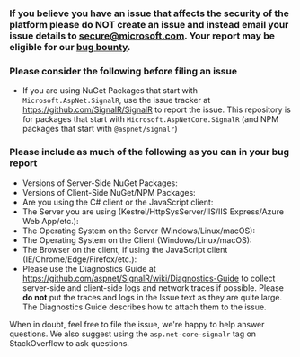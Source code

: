 ### If you believe you have an issue that affects the security of the platform please do NOT create an issue and instead email your issue details to secure@microsoft.com. Your report may be eligible for our [bug bounty](https://technet.microsoft.com/en-us/mt764065.aspx).


### Please consider the following before filing an issue

* If you are using NuGet Packages that start with `Microsoft.AspNet.SignalR`, use the issue tracker at https://github.com/SignalR/SignalR to report the issue. This 
repository is for packages that start with `Microsoft.AspNetCore.SignalR` (and NPM packages that start with `@aspnet/signalr`)

### Please include as much of the following as you can in your bug report

* Versions of Server-Side NuGet Packages:
* Versions of Client-Side NuGet/NPM Packages:
* Are you using the C# client or the JavaScript client:
* The Server you are using (Kestrel/HttpSysServer/IIS/IIS Express/Azure Web App/etc.): 
* The Operating System on the Server (Windows/Linux/macOS):
* The Operating System on the Client (Windows/Linux/macOS):
* The Browser on the client, if using the JavaScript client (IE/Chrome/Edge/Firefox/etc.):
* Please use the Diagnostics Guide at https://github.com/aspnet/SignalR/wiki/Diagnostics-Guide to collect server-side and client-side logs and network traces if possible. Please **do not** put the traces and logs in the Issue text as they are quite large. The Diagnostics Guide describes how to attach them to the issue.

When in doubt, feel free to file the issue, we're happy to help answer questions. We also suggest using the `asp.net-core-signalr` tag on StackOverflow to ask questions.
